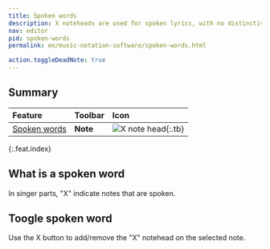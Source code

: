 ```yaml
---
title: Spoken words
description: X noteheads are used for spoken lyrics, with no distinctive pitch
nav: editor
pid: spoken-words
permalink: en/music-notation-software/spoken-words.html

action.toggleDeadNote: true
---
```


## Summary

| Feature | Toolbar | Icon |
|:--------|:--------|:-----|
| [Spoken words](#toggle-spoken-word) | **Note** | ![X note head](https://prod.flat-cdn.com/img/icons/editorActions/headX.svg){:.tb} |
{:.feat.index}

## What is a spoken word

In singer parts, "X" indicate notes that are spoken. 

## Toogle spoken word

Use the X button to add/remove the "X" notehead on the selected note. 
